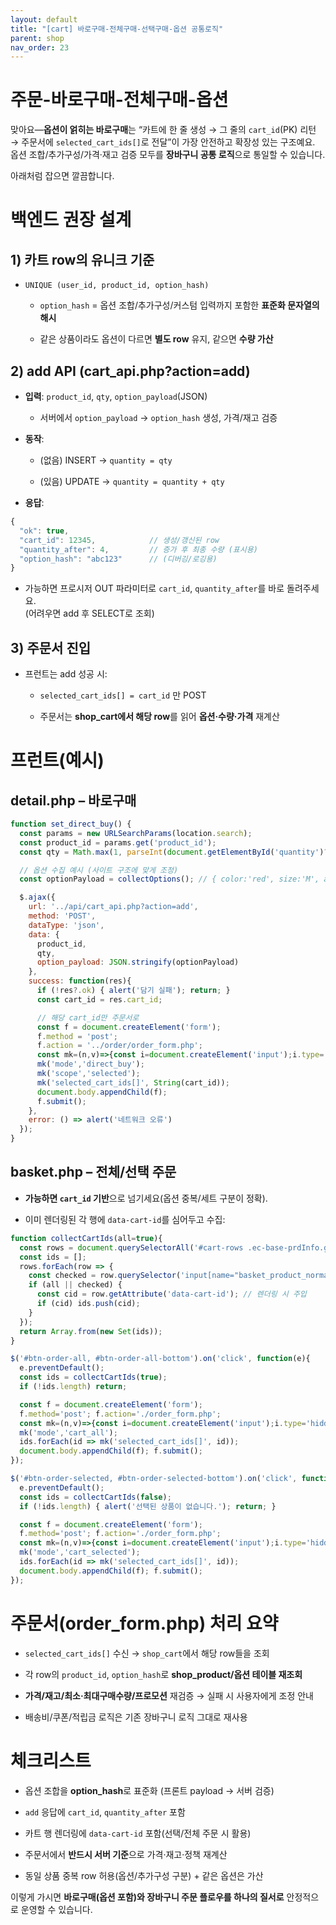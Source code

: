```yaml
---
layout: default
title: "[cart] 바로구매-전체구매-선택구매-옵션 공통로직"
parent: shop
nav_order: 23
---
```




# 주문-바로구매-전체구매-옵션

맞아요—**옵션이 얽히는 바로구매**는 “카트에 한 줄 생성 → 그 줄의 `cart_id`(PK) 리턴 → 주문서에 `selected_cart_ids[]`로 전달”이 가장 안전하고 확장성 있는 구조예요.  
옵션 조합/추가구성/가격·재고 검증 모두를 **장바구니 공통 로직**으로 통일할 수 있습니다.

아래처럼 잡으면 깔끔합니다.

# 백엔드 권장 설계

## 1) 카트 row의 유니크 기준

- `UNIQUE (user_id, product_id, option_hash)`
    
    - `option_hash` = 옵션 조합/추가구성/커스텀 입력까지 포함한 **표준화 문자열의 해시**
        
    - 같은 상품이라도 옵션이 다르면 **별도 row** 유지, 같으면 **수량 가산**
        

## 2) add API (cart_api.php?action=add)

- **입력**: `product_id`, `qty`, `option_payload`(JSON)
    
    - 서버에서 `option_payload` → `option_hash` 생성, 가격/재고 검증
        
- **동작**:
    
    - (없음) INSERT → `quantity = qty`
        
    - (있음) UPDATE → `quantity = quantity + qty`
        
- **응답**:

```js
{
  "ok": true,
  "cart_id": 12345,            // 생성/갱신된 row
  "quantity_after": 4,         // 증가 후 최종 수량 (표시용)
  "option_hash": "abc123"      // (디버깅/로깅용)
}

```
    
- 가능하면 프로시저 OUT 파라미터로 `cart_id`, `quantity_after`를 바로 돌려주세요.  
    (어려우면 add 후 SELECT로 조회)
    

## 3) 주문서 진입

- 프런트는 add 성공 시:
    
    - `selected_cart_ids[] = cart_id` 만 POST
        
    - 주문서는 **shop_cart에서 해당 row**를 읽어 **옵션·수량·가격** 재계산
        

# 프런트(예시)

## detail.php – 바로구매

```js
function set_direct_buy() {
  const params = new URLSearchParams(location.search);
  const product_id = params.get('product_id');
  const qty = Math.max(1, parseInt(document.getElementById('quantity')?.value || '1', 10));

  // 옵션 수집 예시 (사이트 구조에 맞게 조정)
  const optionPayload = collectOptions(); // { color:'red', size:'M', addOns:[...], text: ... }

  $.ajax({
    url: '../api/cart_api.php?action=add',
    method: 'POST',
    dataType: 'json',
    data: {
      product_id,
      qty,
      option_payload: JSON.stringify(optionPayload)
    },
    success: function(res){
      if (!res?.ok) { alert('담기 실패'); return; }
      const cart_id = res.cart_id;

      // 해당 cart_id만 주문서로
      const f = document.createElement('form');
      f.method = 'post';
      f.action = '../order/order_form.php';
      const mk=(n,v)=>{const i=document.createElement('input');i.type='hidden';i.name=n;i.value=v;f.appendChild(i);};
      mk('mode','direct_buy');
      mk('scope','selected');
      mk('selected_cart_ids[]', String(cart_id));
      document.body.appendChild(f);
      f.submit();
    },
    error: () => alert('네트워크 오류')
  });
}

```

## basket.php – 전체/선택 주문

- **가능하면 `cart_id` 기반**으로 넘기세요(옵션 중복/세트 구분이 정확).
    
- 이미 렌더링된 각 행에 `data-cart-id`를 심어두고 수집:
    

```js
function collectCartIds(all=true){
  const rows = document.querySelectorAll('#cart-rows .ec-base-prdInfo.gCheck');
  const ids = [];
  rows.forEach(row => {
    const checked = row.querySelector('input[name="basket_product_normal_type_normal"]').checked;
    if (all || checked) {
      const cid = row.getAttribute('data-cart-id'); // 렌더링 시 주입
      if (cid) ids.push(cid);
    }
  });
  return Array.from(new Set(ids));
}

$('#btn-order-all, #btn-order-all-bottom').on('click', function(e){
  e.preventDefault();
  const ids = collectCartIds(true);
  if (!ids.length) return;

  const f = document.createElement('form');
  f.method='post'; f.action='./order_form.php';
  const mk=(n,v)=>{const i=document.createElement('input');i.type='hidden';i.name=n;i.value=v;f.appendChild(i);};
  mk('mode','cart_all');
  ids.forEach(id => mk('selected_cart_ids[]', id));
  document.body.appendChild(f); f.submit();
});

$('#btn-order-selected, #btn-order-selected-bottom').on('click', function(e){
  e.preventDefault();
  const ids = collectCartIds(false);
  if (!ids.length) { alert('선택된 상품이 없습니다.'); return; }

  const f = document.createElement('form');
  f.method='post'; f.action='./order_form.php';
  const mk=(n,v)=>{const i=document.createElement('input');i.type='hidden';i.name=n;i.value=v;f.appendChild(i);};
  mk('mode','cart_selected');
  ids.forEach(id => mk('selected_cart_ids[]', id));
  document.body.appendChild(f); f.submit();
});

```

# 주문서(order_form.php) 처리 요약

- `selected_cart_ids[]` 수신 → `shop_cart`에서 해당 row들을 조회
    
- 각 row의 `product_id`, `option_hash`로 **shop_product/옵션 테이블 재조회**
    
- **가격/재고/최소·최대구매수량/프로모션** 재검증 → 실패 시 사용자에게 조정 안내
    
- 배송비/쿠폰/적립금 로직은 기존 장바구니 로직 그대로 재사용
    

# 체크리스트

-  옵션 조합을 **option_hash**로 표준화 (프론트 payload → 서버 검증)
    
-  `add` 응답에 `cart_id`, `quantity_after` 포함
    
-  카트 행 렌더링에 `data-cart-id` 포함(선택/전체 주문 시 활용)
    
-  주문서에서 **반드시 서버 기준**으로 가격·재고·정책 재계산
    
-  동일 상품 중복 row 허용(옵션/추가구성 구분) + 같은 옵션은 가산
    

이렇게 가시면 **바로구매(옵션 포함)와 장바구니 주문 플로우를 하나의 질서로** 안정적으로 운영할 수 있습니다.